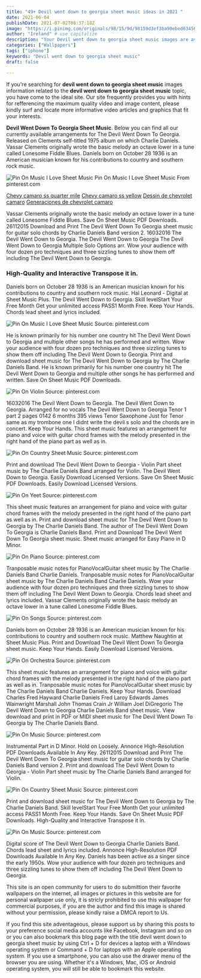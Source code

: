 ```yaml
---
title: "49+ Devil went down to georgia sheet music ideas in 2021 "
date: 2021-06-04
publishDate: 2021-07-02T08:37:18Z
image: "https://i.pinimg.com/originals/98/15/9d/98159d3ef3ba90ebed6345617ad94480.jpg"
author: "Ireland" # use capitalize
description: "Your Devil went down to georgia sheet music images are available. Devil went down to georgia sheet music are a topic that is being searched for and liked by netizens today. You can Get the Devil went down to georgia sheet music files here. Find and Download all free photos."
categories: ["Wallpapers"]
tags: ["iphone"]
keywords: "Devil went down to georgia sheet music"
draft: false

---
```


If you're searching for **devil went down to georgia sheet music** images information related to the **devil went down to georgia sheet music** topic, you have come to the ideal  site.  Our site frequently  provides you with  hints  for refferencing  the maximum  quality video and image  content, please kindly surf and locate more informative video articles and graphics  that fit your interests.

**Devil Went Down To Georgia Sheet Music**. Below you can find all our currently available arrangements for The Devil Went Down To Georgia. Released on Clements self-titled 1975 album on which Charlie Daniels. Vassar Clements originally wrote the basic melody an octave lower in a tune called Lonesome Fiddle Blues. Daniels born on October 28 1936 is an American musician known for his contributions to country and southern rock music.

![Pin On Music I Love Sheet Music](https://i.pinimg.com/564x/45/df/77/45df77fdd23bb9e0df2d6447cc6e1733.jpg "Pin On Music I Love Sheet Music")
Pin On Music I Love Sheet Music From pinterest.com

[Chevy camaro ss quarter mile](/chevy-camaro-ss-quarter-mile/)
[Chevy camaro ss yellow](/chevy-camaro-ss-yellow/)
[Dessin de chevrolet camaro](/dessin-de-chevrolet-camaro/)
[Generaciones de chevrolet camaro](/generaciones-de-chevrolet-camaro/)

Vassar Clements originally wrote the basic melody an octave lower in a tune called Lonesome Fiddle Blues. Save On Sheet Music PDF Downloads. 26112015 Download and Print The Devil Went Down To Georgia sheet music for guitar solo chords by Charlie Daniels Band version 2. 16032016 The Devil Went Down to Georgia. The Devil Went Down to Georgia The Devil Went Down to Georgia Multiple Solo Options arr. Wow your audience with four dozen pro techniques and three sizzling tunes to show them off including The Devil Went Down to Georgia.

### High-Quality and Interactive Transpose it in.

Daniels born on October 28 1936 is an American musician known for his contributions to country and southern rock music. Hal Leonard - Digital at Sheet Music Plus. The Devil Went Down to Georgia. Skill levelStart Your Free Month Get your unlimited access PASS1 Month Free. Keep Your Hands. Chords lead sheet and lyrics included.


![Pin On Music I Love Sheet Music](https://i.pinimg.com/564x/45/df/77/45df77fdd23bb9e0df2d6447cc6e1733.jpg "Pin On Music I Love Sheet Music")
Source: pinterest.com

He is known primarily for his number one country hit The Devil Went Down to Georgia and multiple other songs he has performed and written. Wow your audience with four dozen pro techniques and three sizzling tunes to show them off including The Devil Went Down to Georgia. Print and download sheet music for The Devil Went Down to Georgia by The Charlie Daniels Band. He is known primarily for his number one country hit The Devil Went Down to Georgia and multiple other songs he has performed and written. Save On Sheet Music PDF Downloads.

![Pin On Violin](https://i.pinimg.com/originals/0a/44/da/0a44da2cfbb562e412e142d6fa543117.gif "Pin On Violin")
Source: pinterest.com

16032016 The Devil Went Down to Georgia. The Devil Went Down to Georgia. Arranged for no vocals The Devil Went Down to Georgia Tenor 1 part 2 pages 0142 6 months 395 views Tenor Saxophone Just for Tenor same as my trombone one I didnt write the devil s solo and the chords are in concert. Keep Your Hands. This sheet music features an arrangement for piano and voice with guitar chord frames with the melody presented in the right hand of the piano part as well as in.

![Pin On Country Sheet Music](https://i.pinimg.com/originals/76/79/c5/7679c5a035cbd9b9a99c42574a2955bc.png "Pin On Country Sheet Music")
Source: pinterest.com

Print and download The Devil Went Down to Georgia - Violin Part sheet music by The Charlie Daniels Band arranged for Violin. The Devil Went Down to Georgia. Easily Download Licensed Versions. Save On Sheet Music PDF Downloads. Easily Download Licensed Versions.

![Pin On Yeet](https://i.pinimg.com/originals/de/ea/59/deea592b66d0fb496e198f25bb1404cc.gif "Pin On Yeet")
Source: pinterest.com

This sheet music features an arrangement for piano and voice with guitar chord frames with the melody presented in the right hand of the piano part as well as in. Print and download sheet music for The Devil Went Down to Georgia by The Charlie Daniels Band. The author of The Devil Went Down To Georgia is Charlie Daniels Band. Print and Download The Devil Went Down To Georgia sheet music. Sheet music arranged for Easy Piano in D Minor.

![Pin On Piano](https://i.pinimg.com/originals/b0/77/e9/b077e98ddcd5643241d455fca03715e4.png "Pin On Piano")
Source: pinterest.com

Tranposable music notes for PianoVocalGuitar sheet music by The Charlie Daniels Band Charlie Daniels. Tranposable music notes for PianoVocalGuitar sheet music by The Charlie Daniels Band Charlie Daniels. Wow your audience with four dozen pro techniques and three sizzling tunes to show them off including The Devil Went Down to Georgia. Chords lead sheet and lyrics included. Vassar Clements originally wrote the basic melody an octave lower in a tune called Lonesome Fiddle Blues.

![Pin On Songs](https://i.pinimg.com/originals/77/f2/48/77f24839cc5a1e8b890f0531f8bd77ac.gif "Pin On Songs")
Source: pinterest.com

Daniels born on October 28 1936 is an American musician known for his contributions to country and southern rock music. Matthew Naughtin at Sheet Music Plus. Print and Download The Devil Went Down To Georgia sheet music. Keep Your Hands. Easily Download Licensed Versions.

![Pin On Orchestra](https://i.pinimg.com/originals/f9/a1/7d/f9a17d4aba59c92be02939d961124f18.png "Pin On Orchestra")
Source: pinterest.com

This sheet music features an arrangement for piano and voice with guitar chord frames with the melody presented in the right hand of the piano part as well as in. Tranposable music notes for PianoVocalGuitar sheet music by The Charlie Daniels Band Charlie Daniels. Keep Your Hands. Download Charles Fred Hayward Charlie Daniels Fred Laroy Edwards James Wainwright Marshall John Thomas Crain Jr William Joel DiGregorio The Devil Went Down to Georgia Charlie Daniels Band sheet music. View download and print in PDF or MIDI sheet music for The Devil Went Down To Georgia by The Charlie Daniels Band.

![Pin On Music](https://i.pinimg.com/originals/26/e2/2a/26e22a6e2250aab0905458d494f8897e.jpg "Pin On Music")
Source: pinterest.com

Instrumental Part in D Minor. Hold on Loosely. Annonce High-Resolution PDF Downloads Available In Any Key. 26112015 Download and Print The Devil Went Down To Georgia sheet music for guitar solo chords by Charlie Daniels Band version 2. Print and download The Devil Went Down to Georgia - Violin Part sheet music by The Charlie Daniels Band arranged for Violin.

![Pin On Country Sheet Music](https://i.pinimg.com/474x/76/79/c5/7679c5a035cbd9b9a99c42574a2955bc.jpg "Pin On Country Sheet Music")
Source: pinterest.com

Print and download sheet music for The Devil Went Down to Georgia by The Charlie Daniels Band. Skill levelStart Your Free Month Get your unlimited access PASS1 Month Free. Keep Your Hands. Save On Sheet Music PDF Downloads. High-Quality and Interactive Transpose it in.

![Pin On Music](https://i.pinimg.com/originals/98/15/9d/98159d3ef3ba90ebed6345617ad94480.jpg "Pin On Music")
Source: pinterest.com

Digital score of The Devil Went Down to Georgia Charlie Daniels Band. Chords lead sheet and lyrics included. Annonce High-Resolution PDF Downloads Available In Any Key. Daniels has been active as a singer since the early 1950s. Wow your audience with four dozen pro techniques and three sizzling tunes to show them off including The Devil Went Down to Georgia.

This site is an open community for users to do submittion their favorite wallpapers on the internet, all images or pictures in this website are for personal wallpaper use only, it is stricly prohibited to use this wallpaper for commercial purposes, if you are the author and find this image is shared without your permission, please kindly raise a DMCA report to Us.

If you find this site adventageous, please support us by sharing this posts to your preference social media accounts like Facebook, Instagram and so on or you can also bookmark this blog page with the title devil went down to georgia sheet music by using Ctrl + D for devices a laptop with a Windows operating system or Command + D for laptops with an Apple operating system. If you use a smartphone, you can also use the drawer menu of the browser you are using. Whether it's a Windows, Mac, iOS or Android operating system, you will still be able to bookmark this website.
